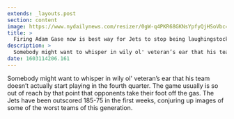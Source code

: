 ```yaml
--- 
extends: _layouts.post 
section: content 
image: https://www.nydailynews.com/resizer/0gW-q4PKR68GKNsYpfyQjHSoVbc=/1200x0/top/cloudfront-us-east-1.images.arcpublishing.com/tronc/C4QDI5IRGWIPH3T7MLQ3XG6O3A.jpg 
title: > 
  Firing Adam Gase now is best way for Jets to stop being laughingstock after shutout loss to Dolphins 
description: > 
  Somebody might want to whisper in wily ol' veteran’s ear that his team doesn’t actually start playing in the fourth quarter.The game usually is so out of reach by that point that opponents take their foot off the gas.The Jets have been outscored 185-75 in the first weeks, conjuring up images of some of the worst teams of this generation. 
date: 1603114206.161 
--- 
```

<div><p class=""> Somebody might want to whisper in wily ol' veteran&#8217;s ear that his team doesn&#8217;t actually start playing in the fourth quarter. The game usually is so out of reach by that point that opponents take their foot off the gas. The Jets have been outscored 185-75 in the first weeks, conjuring up images of some of the worst teams of this generation.</p> </div>